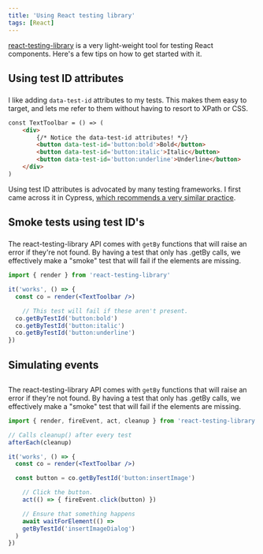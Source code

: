 ```yaml
---
title: 'Using React testing library'
tags: [React]
---
```


[react-testing-library](https://github.com/testing-library/react-testing-library) is a very light-weight tool for testing React components. Here's a few tips on how to get started with it.

## Using test ID attributes

###

<!-- {.-literate-style} -->

I like adding `data-test-id` attributes to my tests. This makes them easy to target, and lets me refer to them without having to resort to XPath or CSS.

```html
const TextToolbar = () => (
	<div>
		{/* Notice the data-test-id attributes! */}
		<button data-test-id='button:bold'>Bold</button>
		<button data-test-id='button:italic'>Italic</button>
		<button data-test-id='button:underline'>Underline</button>
	</div>
)
```

Using test ID attributes is advocated by many testing frameworks. I first came across it in Cypress, [which recommends a very similar practice](https://docs.cypress.io/guides/references/best-practices.html#Selecting-Elements).

## Smoke tests using test ID's

###

<!-- {.-literate-style} -->

The react-testing-library API comes with `getBy` functions that will raise an error if they're not found. By having a test that only has .getBy calls, we effectively make a "smoke" test that will fail if the elements are missing.

```jsx
import { render } from 'react-testing-library'

it('works', () => {
  const co = render(<TextToolbar />)

	// This test will fail if these aren't present.
  co.getByTestId('button:bold')
  co.getByTestId('button:italic')
  co.getByTestId('button:underline')
})
```

## Simulating events

##

<!-- {.-literate-style} -->

The react-testing-library API comes with `getBy` functions that will raise an error if they're not found. By having a test that only has .getBy calls, we effectively make a "smoke" test that will fail if the elements are missing.

```jsx
import { render, fireEvent, act, cleanup } from 'react-testing-library'

// Calls cleanup() after every test
afterEach(cleanup)

it('works', () => {
  const co = render(<TextToolbar />)

  const button = co.getByTestId('button:insertImage')

	// Click the button.
	act(() => { fireEvent.click(button) })

	// Ensure that something happens
	await waitForElement(() =>
    getByTestId('insertImageDialog')
  )
})
```

